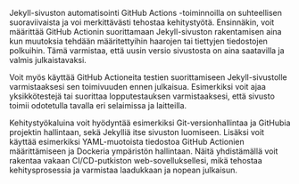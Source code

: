 

Jekyll-sivuston automatisointi GitHub Actions -toiminnoilla on suhteellisen suoraviivaista ja voi merkittävästi tehostaa kehitystyötä. Ensinnäkin, voit määrittää GitHub Actionin suorittamaan Jekyll-sivuston rakentamisen aina kun muutoksia tehdään määritettyihin haarojen tai tiettyjen tiedostojen polkuihin. Tämä varmistaa, että uusin versio sivustosta on aina saatavilla ja valmis julkaistavaksi.

Voit myös käyttää GitHub Actioneita testien suorittamiseen Jekyll-sivustolle varmistaaksesi sen toimivuuden ennen julkaisua. Esimerkiksi voit ajaa yksikkötestejä tai suorittaa lopputestauksen varmistaaksesi, että sivusto toimii odotetulla tavalla eri selaimissa ja laitteilla.

Kehitystyökaluina voit hyödyntää esimerkiksi Git-versionhallintaa ja GitHubia projektin hallintaan, sekä Jekylliä itse sivuston luomiseen. Lisäksi voit käyttää esimerkiksi YAML-muotoista tiedostoa GitHub Actionien määrittämiseen ja Dockeria ympäristön hallintaan. Näitä yhdistämällä voit rakentaa vakaan CI/CD-putkiston web-sovelluksellesi, mikä tehostaa kehitysprosessia ja varmistaa laadukkaan ja nopean julkaisun.
 
